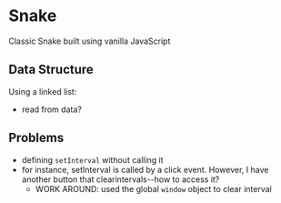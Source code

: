 # Snake

Classic Snake built using vanilla JavaScript

## Data Structure

Using a linked list:
- read from data?


## Problems

- defining `setInterval` without calling it
- for instance, setInterval is called by a click event. However, I have another button that clearintervals--how to access it?
  - WORK AROUND: used the global `window` object to clear interval